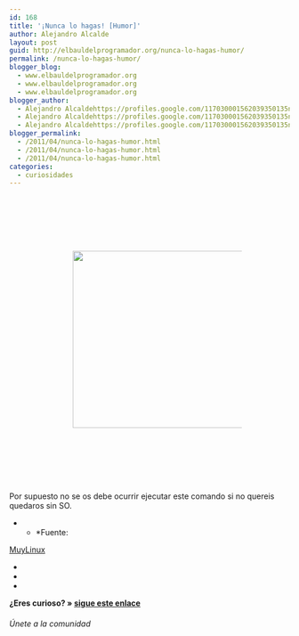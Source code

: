 ```yaml
---
id: 168
title: '¡Nunca lo hagas! [Humor]'
author: Alejandro Alcalde
layout: post
guid: http://elbauldelprogramador.org/nunca-lo-hagas-humor/
permalink: /nunca-lo-hagas-humor/
blogger_blog:
  - www.elbauldelprogramador.org
  - www.elbauldelprogramador.org
  - www.elbauldelprogramador.org
blogger_author:
  - Alejandro Alcaldehttps://profiles.google.com/117030001562039350135noreply@blogger.com
  - Alejandro Alcaldehttps://profiles.google.com/117030001562039350135noreply@blogger.com
  - Alejandro Alcaldehttps://profiles.google.com/117030001562039350135noreply@blogger.com
blogger_permalink:
  - /2011/04/nunca-lo-hagas-humor.html
  - /2011/04/nunca-lo-hagas-humor.html
  - /2011/04/nunca-lo-hagas-humor.html
categories:
  - curiosidades
---
```

<div class="separator galeria" style="padding:100px; clear: both; text-align: center;">
  <a href="http://www.muylinux.com/content/uploads/2011/03/rm.jpg" imageanchor="1" style="margin-left:1em; margin-right:1em"><img border="0" height="318" width="350" src="http://www.muylinux.com/content/uploads/2011/03/rm.jpg" /></a>
</div>

Por supuesto no se os debe ocurrir ejecutar este comando si no quereis quedaros sin SO.

* * *Fuente: 

[MuyLinux][1]</p> 

<div class="sharedaddy">
  <div class="sd-content">
    <ul>
      <li>
        <a class="hastip" rel="nofollow" href="http://twitter.com/home?status=¡Nunca lo hagas! [Humor]+http://elbauldelprogramador.com/nunca-lo-hagas-humor/+V%C3%ADa+%40elbaulp" onclick="javascript:window.open(this.href, '', 'menubar=no,toolbar=no,resizable=yes,scrollbars=yes,height=600,width=600');return false;" title="Compartir en Twitter" target="_blank"><span class="iconbox-title"><i class="icon-twitter icon-2x"></i></span></a>
      </li>
      <li>
        <a class="hastip" rel="nofollow" href="http://www.facebook.com/sharer.php?u=http://elbauldelprogramador.com/nunca-lo-hagas-humor/&t=¡Nunca lo hagas! [Humor]+http://elbauldelprogramador.com/nunca-lo-hagas-humor/+V%C3%ADa+%40elbaulp" onclick="javascript:window.open(this.href, '', 'menubar=no,toolbar=no,resizable=yes,scrollbars=yes,height=600,width=600');return false;" title="Compartir en Facebook" target="_blank"><span class="iconbox-title"><i class="icon-facebook icon-2x"></i></span></a>
      </li>
      <li>
        <a class="hastip" rel="nofollow" href="https://plus.google.com/share?url=¡Nunca lo hagas! [Humor]+http://elbauldelprogramador.com/nunca-lo-hagas-humor/+V%C3%ADa+%40elbaulp" onclick="javascript:window.open(this.href, '', 'menubar=no,toolbar=no,resizable=yes,scrollbars=yes,height=600,width=600');return false;" title="Compartir en G+" target="_blank"><span class="iconbox-title"><i class="icon-google-plus icon-2x"></i></span></a>
      </li>
    </ul>
  </div>
</div>

<span id="socialbottom" class="highlight style-2">

<p>
  <strong>¿Eres curioso? » <a onclick="javascript:_gaq.push(['_trackEvent','random','click-random']);" href="/index.php?random=1">sigue este enlace</a></strong>
</p>

<h6>
  Únete a la comunidad
</h6>

<div class="iconsc hastip" title="2240 seguidores">
  <a href="http://twitter.com/elbaulp" target="_blank"><i class="icon-twitter"></i></a>
</div>

<div class="iconsc hastip" title="2452 fans">
  <a href="http://facebook.com/elbauldelprogramador" target="_blank"><i class="icon-facebook"></i></a>
</div>

<div class="iconsc hastip" title="0 +1s">
  <a href="http://plus.google.com/+Elbauldelprogramador" target="_blank"><i class="icon-google-plus"></i></a>
</div>

<div class="iconsc hastip" title="Repositorios">
  <a href="http://github.com/algui91" target="_blank"><i class="icon-github"></i></a>
</div>

<div class="iconsc hastip" title="Feed RSS">
  <a href="http://elbauldelprogramador.com/feed" target="_blank"><i class="icon-rss"></i></a>
</div></span>

 [1]: http://www.muylinux.com/2011/04/10/%C2%A1nunca-lo-hagais-humor/